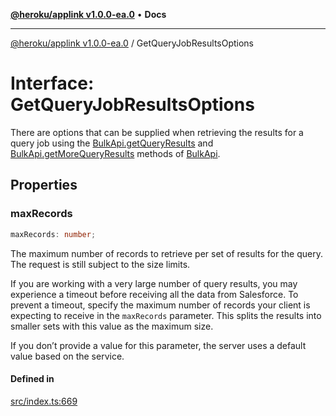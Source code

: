 [**@heroku/applink v1.0.0-ea.0**](../README.md) • **Docs**

***

[@heroku/applink v1.0.0-ea.0](../README.md) / GetQueryJobResultsOptions

# Interface: GetQueryJobResultsOptions

There are options that can be supplied when retrieving the results for a query job using the
[BulkApi.getQueryResults](BulkApi.md#getqueryresults) and [BulkApi.getMoreQueryResults](BulkApi.md#getmorequeryresults) methods of [BulkApi](BulkApi.md).

## Properties

### maxRecords

```ts
maxRecords: number;
```

The maximum number of records to retrieve per set of results for the query. The request
is still subject to the size limits.

If you are working with a very large number of query results, you may experience a timeout before receiving all the data
from Salesforce. To prevent a timeout, specify the maximum number of records your client is expecting to receive in the
`maxRecords` parameter. This splits the results into smaller sets with this value as the maximum size.

If you don’t provide a value for this parameter, the server uses a default value based on the service.

#### Defined in

[src/index.ts:669](https://github.com/heroku/heroku-applink-nodejs/blob/87c92510086d403ff167f2c2ca165bec2e25023f/src/index.ts#L669)
